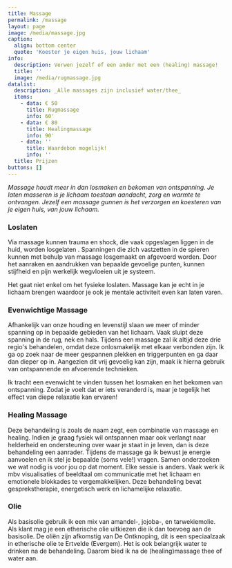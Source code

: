```yaml
---
title: Massage
permalink: /massage
layout: page
image: /media/massage.jpg
caption:
  align: bottom center
  quote: 'Koester je eigen huis, jouw lichaam'
info:
  description: Verwen jezelf of een ander met een (healing) massage!
  title: ''
  image: /media/rugmassage.jpg
datalist:
  description: _Alle massages zijn inclusief water/thee_
  items:
    - data: € 50
      title: Rugmassage
      info: 60'
    - data: € 80
      title: Healingmassage
      info: 90'
    - data: ''
      title: Waardebon mogelijk!
      info: ''
  title: Prijzen
buttons: []
---
```


_Massage houdt meer in dan losmaken en bekomen van ontspanning. Je laten masseren is je lichaam toestaan aandacht, zorg en warmte te ontvangen. Jezelf een massage gunnen is het verzorgen en koesteren van je eigen huis, van jouw lichaam._

### Loslaten

Via massage kunnen trauma en shock, die vaak opgeslagen liggen in de huid, worden losgelaten .
Spanningen die zich vastzetten in de spieren kunnen met behulp van massage losgemaakt en afgevoerd worden.
Door het aanraken en aandrukken van bepaalde gevoelige punten, kunnen stijfheid en pijn werkelijk wegvloeien uit je systeem. 

Het gaat niet enkel om het fysieke loslaten. Massage kan je echt in je lichaam brengen waardoor je ook je mentale activiteit even kan laten varen. 

### Evenwichtige Massage

 Afhankelijk van onze houding en levenstijl slaan we meer of minder spanning op in bepaalde gebieden van het lichaam. Vaak sluipt deze spanning in de rug, nek en hals. Tijdens een massage zal ik altijd deze drie regio's behandelen, omdat deze onlosmakelijk met elkaar verbonden zijn. Ik ga op zoek naar de meer gespannen plekken en triggerpunten en ga daar dan dieper op in. Aangezien dit vrij gevoelig kan zijn, maak ik hierna gebruik van ontspannende en afvoerende technieken.

Ik tracht een evenwicht te vinden tussen het losmaken en het bekomen van ontspanning. Zodat je voelt dat er iets veranderd is, maar je tegelijk het effect van diepe relaxatie kan ervaren!


### Healing Massage

Deze behandeling is zoals de naam zegt, een combinatie van massage en healing. Indien je graag fysiek wil ontspannen maar ook verlangt naar helderheid en ondersteuning over waar je staat in je leven, dan is deze behandeling een aanrader. Tijdens de massage ga ik bewust je energie aanvoelen en ik stel je bepaalde (soms vele!) vragen. Samen onderzoeken we wat nodig is voor jou op dat moment. Elke sessie is anders. Vaak werk ik mbv visualisaties of beeldtaal om communicatie met het lichaam en emotionele blokkades te vergemakkelijken. Deze behandeling bevat gesprekstherapie, energetisch werk en lichamelijke relaxatie. 
 

### Olie 

Als basisolie gebruik ik een mix van amandel-, jojoba-, en tarwekiemolie. Als klant mag je  een etherische olie uitkiezen die ik dan toevoeg aan de basisolie. De oliën zijn afkomstig van De Ontknoping, dit is een speciaalzaak in etherische olie te Ertvelde (Evergem).
Het is ook belangrijk water te drinken na de behandeling. Daarom bied ik na de (healing)massage thee of water aan. 
